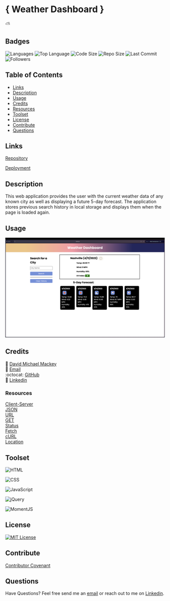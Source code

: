 # { Weather Dashboard }

:partly_sunny:

## Badges

<img src="https://img.shields.io/github/languages/count/davidmichaelmackey/weather-dashboard?color=FF9AA2&style=for-the-badge" alt="Languages" />

<img src="https://img.shields.io/github/languages/top/davidmichaelmackey/weather-dashboard?color=FFB7B2&style=for-the-badge" alt="Top Language" />

<img src="https://img.shields.io/github/languages/code-size/davidmichaelmackey/weather-dashboard?color=FFDAC1&style=for-the-badge" alt="Code Size" />

<img src="https://img.shields.io/github/repo-size/davidmichaelmackey/weather-dashboard?color=E2F0CB&style=for-the-badge" alt="Repo Size" />

<img src="https://img.shields.io/github/last-commit/davidmichaelmackey/weather-dashboard?color=B5EAD7&style=for-the-badge" alt="Last Commit" />

<img src="https://img.shields.io/github/followers/davidmichaelmackey?style=for-the-badge" alt="Followers" />

## Table of Contents

- [Links](#links)
- [Description](#description)
- [Usage](#usage)
- [Credits](#credits)
- [Resources](#resources)
- [Toolset](#toolset)
- [License](#license)
- [Contribute](#contribute)
- [Questions](#questions)

## Links

[Repository](https://github.com/davidmichaelmackey/weather-dashboard)

[Deployment](https://davidmichaelmackey.github.io/weather-dashboard/)

## Description

This web application provides the user with the current weather data of any known city as well as displaying a future 5-day forecast. The application stores previous search history in local storage and displays them when the page is loaded again.

## Usage

![Usage](assets/images/screenshot.png)

## Credits

:bust_in_silhouette: [David Michael Mackey](https://www.notion.so/davidmichaelmackey/David-Mackey-a59ce61a996840d6a933e3b135673467?pvs=4)<br>
:email: [Email](mailto:davidmackey@hey.com)<br>
:octocat: [GitHub](https://github.com/davidmichaelmackey/)<br>
:briefcase: [Linkedin](https://linkedin.com/in/davidmichaelmackey/)<br>

### Resources

[Client-Server](https://developer.mozilla.org/en-US/docs/Learn/Server-side/First_steps/Client-Server_overview)<br>
[JSON](https://developer.mozilla.org/en-US/docs/Web/JavaScript/Reference/Global_Objects/JSON)<br>
[URL](https://developer.mozilla.org/en-US/docs/Web/API/URL)<br>
[GET](https://developer.mozilla.org/en-US/docs/Web/HTTP/Methods/GET)<br>
[Status](https://developer.mozilla.org/en-US/docs/Web/HTTP/Status)<br>
[Fetch](https://developer.mozilla.org/en-US/docs/Web/API/Fetch_API)<br>
[cURL](https://curl.se/docs/httpscripting.html)<br>
[Location](https://developer.mozilla.org/en-US/docs/Web/API/Location)<br>

## Toolset

![HTML](https://img.shields.io/badge/HTML-E34F26?style=for-the-badge&logo=HTML5&logoColor=E34F26&labelColor=gray)

![CSS](https://img.shields.io/badge/CSS-1572B6?style=for-the-badge&logo=CSS3&logoColor=1572B6&labelColor=gray)

![JavaScript](https://img.shields.io/badge/JavaScript-F7DF1E?style=for-the-badge&logo=JavaScript&logoColor=F7DF1E&labelColor=gray)

![jQuery](https://img.shields.io/badge/jQuery-0769AD?style=for-the-badge&logo=jQuery&logoColor=0769AD&labelColor=gray)

![MomentJS](https://img.shields.io/badge/MomentJS-000000?style=for-the-badge&logo=Open-Collective&logoColor=FFFFFF&labelColor=gray)

## License

<a href="https://opensource.org/licenses/MIT"><img src="https://img.shields.io/badge/License-MIT-A31F34?style=for-the-badge" alt="MIT License"/></a>

## Contribute

[Contributor Covenant](https://www.contributor-covenant.org/)

## Questions

Have Questions? Feel free send me an [email](mailto:davidmackey@hey.com) or reach out to me on [Linkedin](https://linkedin.com/in/davidmichaelmackey/).
